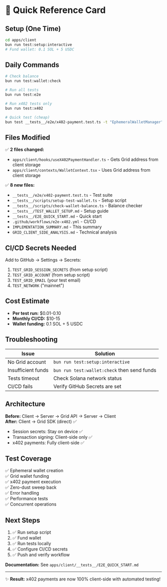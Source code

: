 # 🚀 Quick Reference Card

## Setup (One Time)

```bash
cd apps/client
bun run test:setup:interactive
# Fund wallet: 0.1 SOL + 5 USDC
```

## Daily Commands

```bash
# Check balance
bun run test:wallet:check

# Run all tests
bun run test:e2e

# Run x402 tests only
bun run test:x402

# Quick test (cheap)
bun test __tests__/e2e/x402-payment.test.ts -t "EphemeralWalletManager"
```

## Files Modified

✅ **2 files changed:**
- `apps/client/hooks/useX402PaymentHandler.ts` - Gets Grid address from client storage
- `apps/client/contexts/WalletContext.tsx` - Uses Grid address from client storage

✅ **8 new files:**
- `__tests__/e2e/x402-payment.test.ts` - Test suite
- `__tests__/scripts/setup-test-wallet.ts` - Setup script
- `__tests__/scripts/check-wallet-balance.ts` - Balance checker
- `__tests__/TEST_WALLET_SETUP.md` - Setup guide
- `__tests__/E2E_QUICK_START.md` - Quick start
- `.github/workflows/e2e-x402.yml` - CI/CD
- `IMPLEMENTATION_SUMMARY.md` - This summary
- `GRID_CLIENT_SIDE_ANALYSIS.md` - Technical analysis

## CI/CD Secrets Needed

Add to GitHub → Settings → Secrets:
1. `TEST_GRID_SESSION_SECRETS` (from setup script)
2. `TEST_GRID_ACCOUNT` (from setup script)
3. `TEST_GRID_EMAIL` (your test email)
4. `TEST_NETWORK` ("mainnet")

## Cost Estimate

- **Per test run:** $0.01-0.10
- **Monthly CI/CD:** $10-15
- **Wallet funding:** 0.1 SOL + 5 USDC

## Troubleshooting

| Issue | Solution |
|-------|----------|
| No Grid account | `bun run test:setup:interactive` |
| Insufficient funds | `bun run test:wallet:check` then send funds |
| Tests timeout | Check Solana network status |
| CI/CD fails | Verify GitHub Secrets are set |

## Architecture

**Before:** Client → Server → Grid API → Server → Client  
**After:** Client → Grid SDK (direct) ✅

- Session secrets: Stay on device ✅
- Transaction signing: Client-side only ✅
- x402 payments: Fully client-side ✅

## Test Coverage

✅ Ephemeral wallet creation  
✅ Grid wallet funding  
✅ x402 payment execution  
✅ Zero-dust sweep back  
✅ Error handling  
✅ Performance tests  
✅ Concurrent operations  

## Next Steps

1. ✅ Run setup script
2. ✅ Fund wallet
3. ✅ Run tests locally
4. ✅ Configure CI/CD secrets
5. ✅ Push and verify workflow

**Documentation:** See `apps/client/__tests__/E2E_QUICK_START.md`

---

✨ **Result:** x402 payments are now 100% client-side with automated testing!
